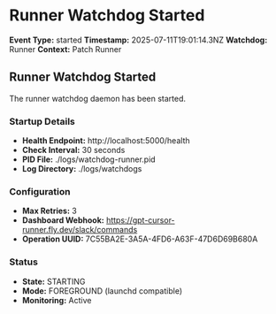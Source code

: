 # Runner Watchdog Started

**Event Type:** started
**Timestamp:** 2025-07-11T19:01:14.3NZ
**Watchdog:** Runner
**Context:** Patch Runner


## Runner Watchdog Started

The runner watchdog daemon has been started.

### Startup Details
- **Health Endpoint:** http://localhost:5000/health
- **Check Interval:** 30 seconds
- **PID File:** ./logs/watchdog-runner.pid
- **Log Directory:** ./logs/watchdogs

### Configuration
- **Max Retries:** 3
- **Dashboard Webhook:** https://gpt-cursor-runner.fly.dev/slack/commands
- **Operation UUID:** 7C55BA2E-3A5A-4FD6-A63F-47D6D69B680A

### Status
- **State:** STARTING
- **Mode:** FOREGROUND (launchd compatible)
- **Monitoring:** Active


